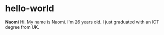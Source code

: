 # hello-world

**Naomi**
Hi. My name is Naomi. I'm 26 years old. I just graduated with an ICT degree from UK.
